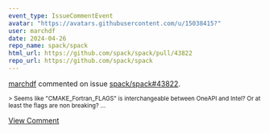 ```yaml
---
event_type: IssueCommentEvent
avatar: "https://avatars.githubusercontent.com/u/15038415?"
user: marchdf
date: 2024-04-26
repo_name: spack/spack
html_url: https://github.com/spack/spack/pull/43822
repo_url: https://github.com/spack/spack
---
```


<a href='https://github.com/marchdf' target='_blank'>marchdf</a> commented on issue <a href='https://github.com/spack/spack/pull/43822' target='_blank'>spack/spack#43822</a>.

<small>> Seems like "CMAKE_Fortran_FLAGS" is interchangeable between OneAPI and Intel? Or at least the flags are non breaking?...</small>

<a href='https://github.com/spack/spack/pull/43822' target='_blank'>View Comment</a>